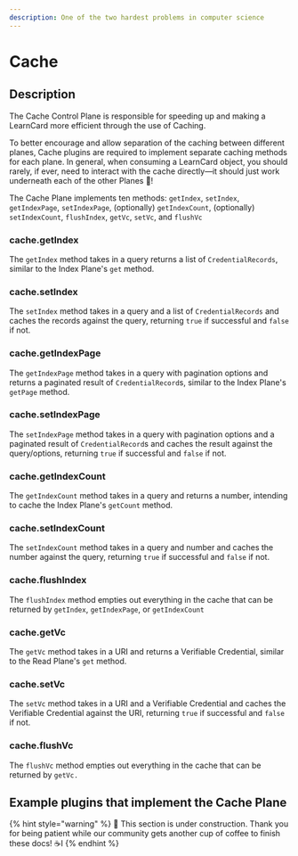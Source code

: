 ```yaml
---
description: One of the two hardest problems in computer science
---
```


# Cache

## Description

The Cache Control Plane is responsible for speeding up and making a LearnCard more efficient through the use of Caching.

To better encourage and allow separation of the caching between different planes, Cache plugins are required to implement separate caching methods for each plane. In general, when consuming a LearnCard object, you should rarely, if ever, need to interact with the cache directl&#x79;_—_&#x69;t should just work underneath each of the other Planes 🚀!

The Cache Plane implements ten methods: `getIndex`, `setIndex`, `getIndexPage`, `setIndexPage`, (optionally) `getIndexCount`, (optionally) `setIndexCount`, `flushIndex`, `getVc`, `setVc`, and `flushVc`

### cache.getIndex

The `getIndex` method takes in a query returns a list of `CredentialRecords`, similar to the Index Plane's `get` method.

### cache.setIndex

The `setIndex` method takes in a query and a list of `CredentialRecords` and caches the records against the query, returning `true` if successful and `false` if not.

### cache.getIndexPage

The `getIndexPage` method takes in a query with pagination options and returns a paginated result of `CredentialRecord`s, similar to the Index Plane's `getPage` method.

### cache.setIndexPage

The `setIndexPage` method takes in a query with pagination options and a paginated result of `CredentialRecord`s and caches the result against the query/options, returning `true` if successful and `false` if not.

### cache.getIndexCount

The `getIndexCount` method takes in a query and returns a number, intending to cache the Index Plane's `getCount` method.

### cache.setIndexCount

The `setIndexCount` method takes in a query and number and caches the number against the query, returning `true` if successful and `false` if not.

### cache.flushIndex

The `flushIndex` method empties out everything in the cache that can be returned by `getIndex`, `getIndexPage`, or `getIndexCount`

### cache.getVc

The `getVc` method takes in a URI and returns a Verifiable Credential, similar to the Read Plane's `get` method.

### cache.setVc

The `setVc` method takes in a URI and a Verifiable Credential and caches the Verifiable Credential against the URI, returning `true` if successful and `false` if not.

### cache.flushVc

The `flushVc` method empties out everything in the cache that can be returned by `getVc.`

## Example plugins that implement the Cache Plane

{% hint style="warning" %}
🚧 This section is under construction. Thank you for being patient while our community gets another cup of coffee to finish these docs! ☕️I
{% endhint %}
